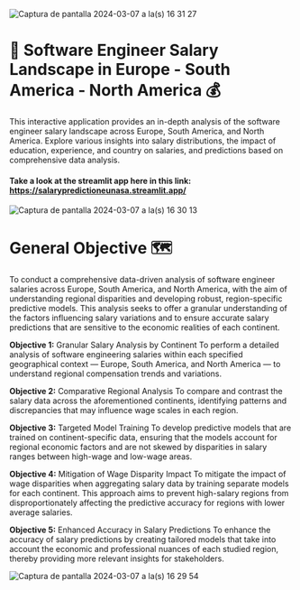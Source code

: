 
![Captura de pantalla 2024-03-07 a la(s) 16 31 27](https://github.com/gitbravehub/salaryPrediction_EU_NA_SA/assets/150353983/4c11d61c-9f3c-40f3-a271-dd2b5b349b10)

# 💸 Software Engineer Salary Landscape in Europe - South America - North America 💰

This interactive application provides an in-depth analysis of the software engineer salary landscape across Europe, South America, and North America. Explore various insights into salary distributions, the impact of education, experience, and country on salaries, and predictions based on comprehensive data analysis.

#### Take a look at the streamlit app here in this link: https://salarypredictioneunasa.streamlit.app/


![Captura de pantalla 2024-03-07 a la(s) 16 30 13](https://github.com/gitbravehub/salaryPrediction_EU_NA_SA/assets/150353983/5e8759c5-4cda-4b86-a352-fab21b62bae8)


# General Objective 🗺️
To conduct a comprehensive data-driven analysis of software engineer salaries across Europe, South America, and North America, with the aim of understanding regional disparities and developing robust, region-specific predictive models. This analysis seeks to offer a granular understanding of the factors influencing salary variations and to ensure accurate salary predictions that are sensitive to the economic realities of each continent.

**Objective 1:** Granular Salary Analysis by Continent
To perform a detailed analysis of software engineering salaries within each specified geographical context — Europe, South America, and North America — to understand regional compensation trends and variations.

**Objective 2:** Comparative Regional Analysis
To compare and contrast the salary data across the aforementioned continents, identifying patterns and discrepancies that may influence wage scales in each region.

**Objective 3:** Targeted Model Training
To develop predictive models that are trained on continent-specific data, ensuring that the models account for regional economic factors and are not skewed by disparities in salary ranges between high-wage and low-wage areas.

**Objective 4:** Mitigation of Wage Disparity Impact
To mitigate the impact of wage disparities when aggregating salary data by training separate models for each continent. This approach aims to prevent high-salary regions from disproportionately affecting the predictive accuracy for regions with lower average salaries.

**Objective 5:** Enhanced Accuracy in Salary Predictions
To enhance the accuracy of salary predictions by creating tailored models that take into account the economic and professional nuances of each studied region, thereby providing more relevant insights for stakeholders.


![Captura de pantalla 2024-03-07 a la(s) 16 29 54](https://github.com/gitbravehub/salaryPrediction_EU_NA_SA/assets/150353983/6d7b1c92-7ec8-46cc-83f3-a881e41ebb55)
